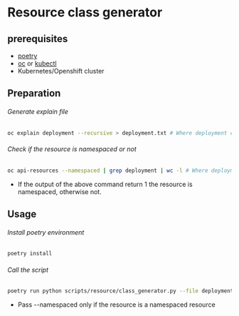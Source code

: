 # Resource class generator

## prerequisites

- [poetry](https://python-poetry.org/)
- [oc](https://mirror.openshift.com/pub/openshift-v4/x86_64/clients/ocp/stable/) or [kubectl](https://kubernetes.io/docs/tasks/tools/)
- Kubernetes/Openshift cluster

## Preparation

###### Generate explain file

```bash
oc explain deployment --recursive > deployment.txt # Where deployment can be any KIND in the cluster

```

###### Check if the resource is namespaced or not

```bash
oc api-resources --namespaced | grep deployment | wc -l # Where deployment is the same KIND from `oc explain` command

```

- If the output of the above command return 1 the resource is namespaced, otherwise not.

## Usage

###### Install poetry environment

```bash
poetry install
```

###### Call the script

```bash
poetry run python scripts/resource/class_generator.py --file deployment.txt --namespaced --api-link <link to resource API or DOC>
```

- Pass --namespaced only if the resource is a namespaced resource

